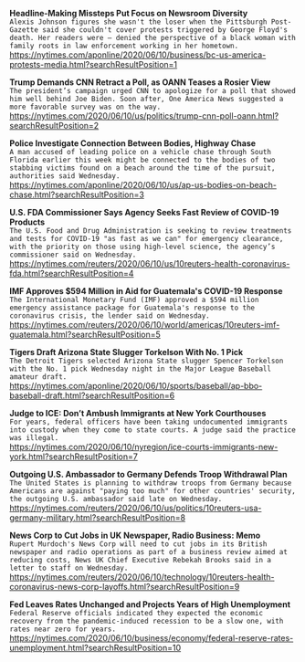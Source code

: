 **Headline-Making Missteps Put Focus on Newsroom Diversity**\
`Alexis Johnson figures she wasn't the loser when the Pittsburgh Post-Gazette said she couldn't cover protests triggered by George Floyd's death. Her readers were — denied the perspective of a black woman with family roots in law enforcement working in her hometown.`\
https://nytimes.com/aponline/2020/06/10/business/bc-us-america-protests-media.html?searchResultPosition=1

**Trump Demands CNN Retract a Poll, as OANN Teases a Rosier View**\
`The president’s campaign urged CNN to apologize for a poll that showed him well behind Joe Biden. Soon after, One America News suggested a more favorable survey was on the way.`\
https://nytimes.com/2020/06/10/us/politics/trump-cnn-poll-oann.html?searchResultPosition=2

**Police Investigate Connection Between Bodies, Highway Chase**\
`A man accused of leading police on a vehicle chase through South Florida earlier this week might be connected to the bodies of two stabbing victims found on a beach around the time of the pursuit, authorities said Wednesday.`\
https://nytimes.com/aponline/2020/06/10/us/ap-us-bodies-on-beach-chase.html?searchResultPosition=3

**U.S. FDA Commissioner Says Agency Seeks Fast Review of COVID-19 Products**\
`The U.S. Food and Drug Administration is seeking to review treatments and tests for COVID-19 "as fast as we can" for emergency clearance, with the priority on those using high-level science, the agency’s commissioner said on Wednesday.    `\
https://nytimes.com/reuters/2020/06/10/us/10reuters-health-coronavirus-fda.html?searchResultPosition=4

**IMF Approves $594 Million in Aid for Guatemala's COVID-19 Response**\
`The International Monetary Fund (IMF) approved a $594 million emergency assistance package for Guatemala's response to the coronavirus crisis, the lender said on Wednesday.`\
https://nytimes.com/reuters/2020/06/10/world/americas/10reuters-imf-guatemala.html?searchResultPosition=5

**Tigers Draft Arizona State Slugger Torkelson With No. 1 Pick**\
`The Detroit Tigers selected Arizona State slugger Spencer Torkelson with the No. 1 pick Wednesday night in the Major League Baseball amateur draft.`\
https://nytimes.com/aponline/2020/06/10/sports/baseball/ap-bbo-baseball-draft.html?searchResultPosition=6

**Judge to ICE: Don’t Ambush Immigrants at New York Courthouses**\
`For years, federal officers have been taking undocumented immigrants into custody when they come to state courts. A judge said the practice was illegal.`\
https://nytimes.com/2020/06/10/nyregion/ice-courts-immigrants-new-york.html?searchResultPosition=7

**Outgoing U.S. Ambassador to Germany Defends Troop Withdrawal Plan**\
`The United States is planning to withdraw troops from Germany because Americans are against "paying too much" for other countries' security, the outgoing U.S. ambassador said late on Wednesday.`\
https://nytimes.com/reuters/2020/06/10/us/politics/10reuters-usa-germany-military.html?searchResultPosition=8

**News Corp to Cut Jobs in UK Newspaper, Radio Business: Memo**\
`Rupert Murdoch's News Corp will need to cut jobs in its British newspaper and radio operations as part of a business review aimed at reducing costs, News UK Chief Executive Rebekah Brooks said in a letter to staff on Wednesday.`\
https://nytimes.com/reuters/2020/06/10/technology/10reuters-health-coronavirus-news-corp-layoffs.html?searchResultPosition=9

**Fed Leaves Rates Unchanged and Projects Years of High Unemployment**\
`Federal Reserve officials indicated they expected the economic recovery from the pandemic-induced recession to be a slow one, with rates near zero for years.`\
https://nytimes.com/2020/06/10/business/economy/federal-reserve-rates-unemployment.html?searchResultPosition=10

